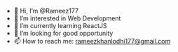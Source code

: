 - 👋 Hi, I’m @Rameez177
- 👀 I’m interested in Web Development 
- 🌱 I’m currently learning ReactJS 
- 💞️ I’m looking for good opportunity 
- 📫 How to reach me: rameezkhanlodhi177@gmail.com


<!---
Rameez177/Rameez177 is a ✨ special ✨ repository because its `README.md` (this file) appears on your GitHub profile.
You can click the Preview link to take a look at your changes.
--->
